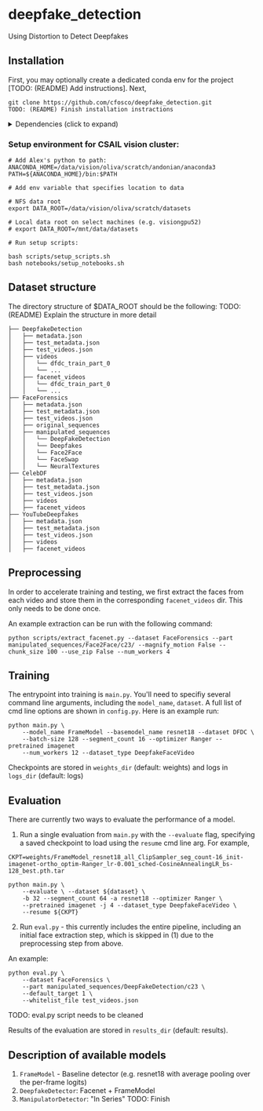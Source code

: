 # deepfake_detection
Using Distortion to Detect Deepfakes

## Installation

First, you may optionally create a dedicated conda env for the project [TODO: (README) Add instructions]. Next,

```
git clone https://github.com/cfosco/deepfake_detection.git
TODO: (README) Finish installation instractions
```

<details>
  <summary> Dependencies (click to expand) </summary>

  ## Dependencies
  - PyTorch >= 1.4
  - torchvision
  - torchvideo
  - lintel
  - pretorched (`dev` branch)

TODO: (README) Finish writing instructions.
</details>

### Setup environment for CSAIL vision cluster:
```
# Add Alex's python to path:
ANACONDA_HOME=/data/vision/oliva/scratch/andonian/anaconda3
PATH=${ANACONDA_HOME}/bin:$PATH

# Add env variable that specifies location to data

# NFS data root
export DATA_ROOT=/data/vision/oliva/scratch/datasets

# Local data root on select machines (e.g. visiongpu52)
# export DATA_ROOT=/mnt/data/datasets

# Run setup scripts:

bash scripts/setup_scripts.sh
bash notebooks/setup_notebooks.sh
```

## Dataset structure
The directory structure of $DATA_ROOT should be the following:
TODO: (README) Explain the structure in more detail
```
├── DeepfakeDetection
│   ├── metadata.json
│   ├── test_metadata.json
│   ├── test_videos.json
│   ├── videos
│   │   └── dfdc_train_part_0
│   │   └── ...
│   ├── facenet_videos
│   │   └── dfdc_train_part_0
│   │   └── ...
├── FaceForensics
│   ├── metadata.json
│   ├── test_metadata.json
│   ├── test_videos.json
│   ├── original_sequences
│   ├── manipulated_sequences
│   │   └── DeepFakeDetection
│   │   └── Deepfakes
│   │   └── Face2Face
│   │   └── FaceSwap
│   │   └── NeuralTextures
├── CelebDF
│   ├── metadata.json
│   ├── test_metadata.json
│   ├── test_videos.json
│   ├── videos
│   ├── facenet_videos
├── YouTubeDeepfakes
│   ├── metadata.json
│   ├── test_metadata.json
│   ├── test_videos.json
│   ├── videos
│   ├── facenet_videos
```


## Preprocessing

In order to accelerate training and testing, we first extract the faces from each video and store them in the corresponding `facenet_videos` dir. This only needs to be done once.

An example extraction can be run with the following command:

```
python scripts/extract_facenet.py --dataset FaceForensics --part manipulated_sequences/Face2Face/c23/ --magnify_motion False --chunk_size 100 --use_zip False --num_workers 4
```

## Training

The entrypoint into training is `main.py`. You'll need to specifiy several command line arguments, including the `model_name`, `dataset`. A full list of cmd line options are shown in `config.py`. Here is an example run:

```
python main.py \
    --model_name FrameModel --basemodel_name resnet18 --dataset DFDC \
    --batch-size 128 --segment_count 16 --optimizer Ranger --pretrained imagenet
    --num_workers 12 --dataset_type DeepfakeFaceVideo
```
Checkpoints are stored in `weights_dir` (default: weights) and logs in `logs_dir` (default: logs)

## Evaluation

There are currently two ways to evaluate the performance of a model.

1. Run a single evaluation from `main.py` with the `--evaluate` flag, specifying a saved checkpoint to load using the `resume` cmd line arg. For example,

```
CKPT=weights/FrameModel_resnet18_all_ClipSampler_seg_count-16_init-imagenet-ortho_optim-Ranger_lr-0.001_sched-CosineAnnealingLR_bs-128_best.pth.tar

python main.py \
    --evaluate \ --dataset ${dataset} \
    -b 32 --segment_count 64 -a resnet18 --optimizer Ranger \
    --pretrained imagenet -j 4 --dataset_type DeepfakeFaceVideo \
    --resume ${CKPT}
```

2. Run `eval.py` - this currently includes the entire pipeline, including an initial face extraction step, which is skipped in (1) due to the preprocessing step from above.

An example:
```
python eval.py \
    --dataset FaceForensics \
    --part manipulated_sequences/DeepFakeDetection/c23 \
    --default_target 1 \
    --whitelist_file test_videos.json
```
TODO: eval.py script needs to be cleaned

Results of the evaluation are stored in `results_dir` (default: results).

## Description of available models

1. `FrameModel` - Baseline detector (e.g. resnet18 with average pooling over the per-frame logits)
2. `DeepfakeDetector`: Facenet + FrameModel
3. `ManipulatorDetector`: "In Series"
TODO: Finish